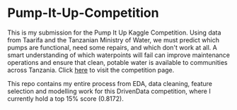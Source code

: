 # Pump-It-Up-Competition
This is my submission for the Pump It Up Kaggle Competition. Using data from Taarifa and the Tanzanian Ministry of Water, we must predict which pumps are functional, need some repairs, and which don't work at all. A smart understanding of which waterpoints will fail can improve maintenance operations and ensure that clean, potable water is available to communities across Tanzania.  Click [here](https://www.drivendata.org/competitions/7/pump-it-up-data-mining-the-water-table/) to visit the competition page.

This repo contains my entire process from EDA, data cleaning, feature selection and modelling work for this DrivenData competition, where I currently hold a top 15% score (0.8172). 

